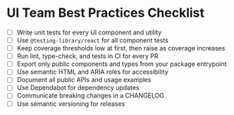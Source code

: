 # UI Team Best Practices Checklist

- [ ] Write unit tests for every UI component and utility
- [ ] Use `@testing-library/react` for all component tests
- [ ] Keep coverage thresholds low at first, then raise as coverage increases
- [ ] Run lint, type-check, and tests in CI for every PR
- [ ] Export only public components and types from your package entrypoint
- [ ] Use semantic HTML and ARIA roles for accessibility
- [ ] Document all public APIs and usage examples
- [ ] Use Dependabot for dependency updates
- [ ] Communicate breaking changes in a CHANGELOG
- [ ] Use semantic versioning for releases
